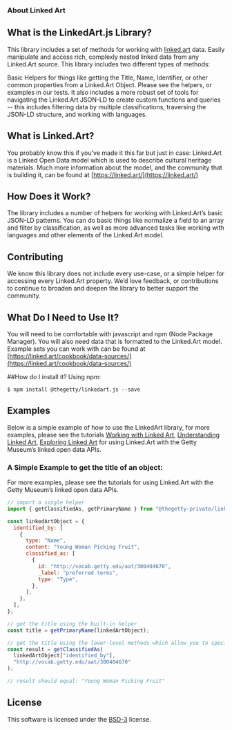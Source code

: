 ### About Linked Art

## What is the LinkedArt.js Library?

This library includes a set of methods for working with [linked.art](https://linked.art) data. Easily manipulate and access rich, complexly nested linked data from any Linked.Art source. This library includes two different types of methods:

Basic Helpers for things like getting the Title, Name, Identifier, or other common properties from a Linked.Art Object. Please see the helpers, or examples in our tests.
It also includes a more robust set of tools for navigating the Linked.Art JSON-LD to create custom functions and queries -- this includes filtering data by multiple classifications, traversing the JSON-LD structure, and working with languages.

## What is Linked.Art?

You probably know this if you’ve made it this far but just in case: Linked.Art is a Linked Open Data model which is used to describe cultural heritage materials. Much more information about the model, and the community that is building it, can be found at [https://linked.art/](https://linked.art/)

## How Does it Work?

The library includes a number of helpers for working with Linked.Art’s basic JSON-LD patterns. You can do basic things like normalize a field to an array and filter by classification, as well as more advanced tasks like working with languages and other elements of the Linked.Art model.

## Contributing

We know this library does not include every use-case, or a simple helper for accessing every Linked.Art property. We’d love feedback, or contributions to continue to broaden and deepen the library to better support the community.

## What Do I Need to Use It?

You will need to be comfortable with javascript and npm (Node Package Manager). You will also need data that is formatted to the Linked.Art model. Example sets you can work with can be found at [https://linked.art/cookbook/data-sources/](https://linked.art/cookbook/data-sources/)

##How do I install it?
Using npm:

```shell
$ npm install @thegetty/linkedart.js --save
```

## Examples

Below is a simple example of how to use the LinkedArt library, for more examples, please see the tutorials [Working with Linked Art](https://observablehq.com/@jrladd/linked-art-2), [Understanding Linked Art](https://observablehq.com/@jrladd/linked-art-1), [Exploring Linked Art](https://observablehq.com/@jrladd/linked-art-3) for using Linked.Art with the Getty Museum’s linked open data APIs.

### A Simple Example to get the title of an object:

For more examples, please see the tutorials for using Linked.Art with the Getty Museum’s linked open data APIs.

```js
// import a single helper
import { getClassifiedAs, getPrimaryName } from "@thegetty-private/linkedart";

const linkedArtObject = {
  identified_by: [
    {
      type: "Name",
      content: "Young Woman Picking Fruit",
      classified_as: [
        {
          id: "http://vocab.getty.edu/aat/300404670",
          _label: "preferred terms",
          type: "Type",
        },
      ],
    },
  ],
};

// get the title using the built-in helper
const title = getPrimaryName(linkedArtObject);

// get the title using the lower-level methods which allow you to specify a different classification, or other settings
const result = getClassifiedAs(
  linkedArtObject["identified_by"],
  "http://vocab.getty.edu/aat/300404670"
);

// result should equal: "Young Woman Picking Fruit"
```

## License

This software is licensed under the [BSD-3](https://opensource.org/licenses/BSD-3-Clause) license.

